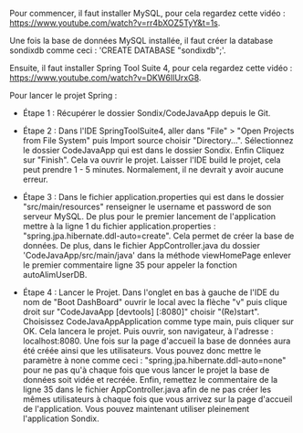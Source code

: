 Pour commencer, il faut installer MySQL, pour cela regardez cette vidéo : https://www.youtube.com/watch?v=rr4bXOZ5TyY&t=1s.

Une fois la base de données MySQL installée, il faut créer la database sondixdb comme ceci : 'CREATE DATABASE "sondixdb";'.

Ensuite, il faut installer Spring Tool Suite 4, pour cela regardez cette vidéo : https://www.youtube.com/watch?v=DKW6IlUrxG8.

Pour lancer le projet Spring :

- Étape 1 : Récupérer le dossier Sondix/CodeJavaApp depuis le Git.

- Étape 2 : Dans l'IDE SpringToolSuite4, aller dans "File" > "Open Projects from File System" puis Import source choisir "Directory...". Sélectionnez le dossier CodeJavaApp qui est dans le dossier Sondix. Enfin Cliquez sur "Finish". Cela va ouvrir le projet. Laisser l'IDE build le projet, cela peut prendre 1 - 5 minutes. Normalement, il ne devrait y avoir aucune erreur.

- Étape 3 : Dans le fichier application.properties qui est dans le dossier "src/main/resources" renseigner le username et password de son serveur MySQL. De plus pour le premier lancement de l'application mettre à la ligne 1 du fichier application.properties : "spring.jpa.hibernate.ddl-auto=create". Cela permet de créer la base de données. De plus, dans le fichier AppController.java du dossier 'CodeJavaApp/src/main/java' dans la méthode viewHomePage enlever le premier commentaire ligne 35 pour appeler la fonction autoAlimUserDB. 

- Étape 4 : Lancer le Projet. Dans l'onglet en bas à gauche de l'IDE du nom de "Boot DashBoard" ouvrir le local avec la flèche "v" puis clique droit sur "CodeJavaApp [devtools] [:8080]" choisir "(Re)start". Choisissez CodeJavaAppApplication comme type main, puis cliquer sur OK. Cela lancera le projet. Puis ouvrir, son navigateur, à l'adresse : localhost:8080. Une fois sur la page d'accueil la base de données aura été créée ainsi que les utilisateurs. Vous pouvez donc mettre le paramètre à none comme ceci : "spring.jpa.hibernate.ddl-auto=none" pour ne pas qu'à chaque fois que vous lancer le projet la base de données soit vidée et recréée. Enfin, remettez le commentaire de la ligne 35 dans le fichier AppController.java afin de ne pas créer les mêmes utilisateurs à chaque fois que vous arrivez sur la page d'accueil de l'application. Vous pouvez maintenant utiliser pleinement l'application Sondix. 
